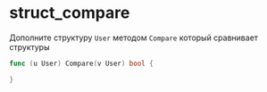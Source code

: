 # struct_compare

Дополните структуру `User` методом `Compare` который сравнивает структуры

```go
func (u User) Compare(v User) bool {

}
```
